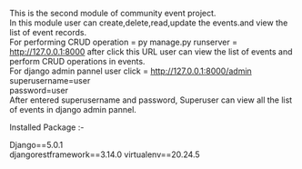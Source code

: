 This is the second module of community event project.                                                                                                
In this module user can  create,delete,read,update the events.and view the list of event records.                                                       
For performing CRUD operation = py manage.py runserver = http://127.0.0.1:8000  after click this URL user can view the list of events and perform CRUD operations in events.                                                                                                                           
For django admin pannel user click = http://127.0.0.1:8000/admin                                                                                   
superusername=user                                                                                                                                  
password=user                                                                                                                                          
After entered superusername and password, Superuser can view all the list of events in django admin pannel.

Installed Package :-

Django==5.0.1                                                                                                                                                   
djangorestframework==3.14.0                                                                                                                                                                                                                                                                         virtualenv==20.24.5
